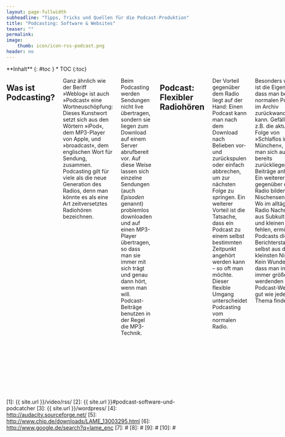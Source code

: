 ```yaml
---
layout: page-fullwidth
subheadline: "Tipps, Tricks und Quellen für die Podcast-Produktion"
title: "Podcasting: Software & Websites"
teaser: ""
permalink:
image:
    thumb: icon/icon-rss-podcast.png
header: no
---
```

<div class="row">
<div class="medium-5 medium-push-7 columns" markdown="1">
<div class="panel radius" markdown="1">
**Inhalt**
{: #toc }
*  TOC
{:toc}
</div>
</div><!-- /.medium-5.columns -->

<div class="medium-7 medium-pull-5 columns" markdown="1">


## Was ist Podcasting?

Ganz ähnlich wie der Beriff »Weblog« ist auch »Podcast« eine Wortneuschöpfung: Dieses Kunstwort setzt sich aus den Wörtern »iPod«, dem MP3-Player von Apple, und »broadcast«, dem englischen Wort für Sendung, zusammen. Podcasting gilt für viele als die neue Generation des Radios, denn man könnte es als eine Art zeitver­setztes Radiohören bezeichnen.

Beim Podcasting werden Sendungen nicht live übertragen, sondern sie liegen zum Download auf einem Server abrufbereit vor. Auf diese Weise lassen sich einzelne Sendungen (auch *Episoden* genannt) problem­los downloaden und auf einen MP3-Player übertragen, so dass man sie immer mit sich trägt und genau dann hört, wenn man will. Podcast-Beiträge benutzen in der Regel die MP3-Technik.



## Podcast: Flexibler Radiohören

Der Vorteil gegenüber dem Radio liegt auf der Hand: Einen Podcast kann man nach dem Download nach Belieben vor- und zurückspulen oder einfach abbrechen, um zur nächsten Folge zu springen. Ein weiterer Vorteil ist die Tatsache, dass ein Podcast zu einem selbst bestimmten Zeitpunkt angehört werden kann – so oft man möchte. Dieser flexible Umgang unterscheidet Podcasting vom normalen Radio.

Besonders wertvoll ist die Eigenschaft, dass man bei normalen Podcasts im Archiv zurückwan­dern kann. Gefällt einem z.B. die aktuelle Folge von »Schlaflos in München«, kann man sich auch die bereits zurückliegenden Beiträge anhören. Ein weiterer Vorteil gegenüber dem Radio bilden Nischensendungen. Wo im alltäglichen Radio Nach­richten aus Subkulturen und kleinen Szenen fehlen, ermöglichen Podcasts die Berichterstattung selbst aus den kleinsten Nischen. Kein Wunder also, dass man in der immer größer werdenden Podcast-Welt so gut wie jedes Thema findet.

Ein Podcast selbst ist dabei nichts anderes als ein [RSS][1]-Feed der Version 2.0. RSS ist ein auf XML basierendes Dateiformat für die Verbreitung von Webinhalten, auch »Syndication« oder auf Neudeutsch »Syndizierung« genannt. In der Regel transpor­tieren RSS-Feeds Newsticker-Daten wie Artikelüberschrift, Anreißer und Link zum gesamten Artikel. Feeds werden meistens von News-Aggregatoren ausgelesen und für den Leser visuell aufbereitet. RSS-Feeds lassen sich aber auch als Newsticker in die eigene Website einbauen. Zahlreiche Online-Services nut­zen diese Möglichkeiten und bieten ihren Benutzern einen Service an, der RSS-Feeds in Form von Webseiten im Browser anzeigt.



## Das <enclosure>-Tag

Damit ein Podcast funktioniert, macht man sich das `<enclosure>`-Tag zunutze, das Dave Winer in seiner RSS 2.0-Spezifikation integriert hat. Mit Hilfe des `<enclosure>`-Tags können RSS-Feeds zusätzliche Links zu Medientypen wie Audiodaten, Video­daten oder Ähnlichem mitliefern. Auch wenn Podcasts in der Regel Links zu Audio­daten liefern, könnte ein Podcast z.B. auch als Abonnement für Videoclips dienen. In einem solchen Fall bezeichnet man dann den ursprünglichen Podcast als »Video­cast«.

Der Begriff »Abonnement« im Zusammenhang mit Podcasts ist zuweilen etwas missverständlich. Natürlich handelt es sich hier nicht um ein Dauerschuldverhältnis wie etwa bei einem Zeitschriftenabon­nement, das zu immer wiederkehrenden Zahlungen verpflichtet und mit einer bestimmten Frist gekündigt werden muss. Wer einen Pod­cast abonniert, erhält damit automatisch neue Episoden, schließt aber keinen Vertrag.

Um einen Podcast zu empfangen, benötigt der Benutzer eine [Podcatcher-Software][2] (z.B. iTunes). Diese wertet den abonnierten RSS-Feed aus und lädt auf Wunsch automatisch die darin verlinkte Mediendatei aus dem Internet herunter. Die meisten Podcatcher greifen Besitzern von iPods unter die Arme und importieren die Audiodateien gleich nach iTunes, von wo aus sie auf den iPod kopiert werden können.

Wie die meisten Weblog-Systeme generiert auch [WordPress][3] automa­tisch RSS-Feeds. WordPress eignet sich darum hervorragend dazu, eigene Podcasts zu veröffentlichen, da das Redaktionssystem den Benutzer unterstützt.




## Podcasting Software

### Software für die Podcast-Produktion

* [Audacity][4] - kostenloser, betriebssystemunabhängige Audioeditor für Windows, Mac, Linux
* MP3-Codec für Audacity: lame_enc ([Download bei Chip.de][5] oder [Google-Suche nach lame_enc][6]


###  Podcast-Software für den Empfang

- [iTunes](https://www.apple.com/de/itunes/)


### RSS-Podcast Generatoren

- [Podcast Generator Script (PHP)](http://podcastgen.sourceforge.net/)
- [RSS-Validator](http://feedvalidator.org/)
- [Jekyll Powered Podcast XML Generator](https://github.com/DevTips/Jekyll-Powered-Podcast-XML-Generator)


## Podcasting Links

### Deutsche Podcast-Websites und Verzeichnisse

- [www.podcast.de](http://www.podcast.de/)
- [www.podster.de](http://podster.de/)
- [wiki.podcast.de](http://wiki.podcast.de/Hauptseite)


### Englische Podcast-Websites und Verzeichnisse

[www.podcastdirectory.com](http://www.podcastdirectory.com/)



</div><!-- /.medium-7.columns -->
</div><!-- /.row -->


 [1]: {{ site.url }}/video/rss/
 [2]: {{ site.url }}#podcast-software-und-podcatcher
 [3]: {{ site.url }}/wordpress/
 [4]: http://audacity.sourceforge.net/
 [5]: http://www.chip.de/downloads/LAME_13003295.html
 [6]: http://www.google.de/search?q=lame_enc
 [7]: #
 [8]: #
 [9]: #
 [10]: #